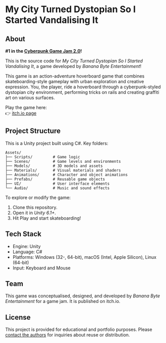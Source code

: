 # My City Turned Dystopian So I Started Vandalising It

## About

**#1 in the [Cyberpunk Game Jam 2.0](https://itch.io/jam/cyberpunk-game-jam-2)!**

This is the source code for *My City Turned Dystopian So I Started Vandalising It*, a game developed by *Banana Byte Entertainment*!

This game is an action-adventure hoverboard game that combines skateboarding-style gameplay with urban exploration and creative expression. You, the player, ride a hoverboard through a cyberpunk-styled dystopian city environment, performing tricks on rails and creating graffiti art on various surfaces.

Play the game here:  
👉 [itch.io page](https://banana-byte-entertainment.itch.io/my-city-turned-dystopian-so-i-started-vandalising-it)

## Project Structure

This is a Unity project built using C#. Key folders:

```text
Assets/
├── Scripts/         # Game logic
├── Scenes/          # Game levels and environments
├── Models/          # 3D models and assets
├── Materials/       # Visual materials and shaders
├── Animations/      # Character and object animations
├── Prefabs/         # Reusable game objects
├── UI/              # User interface elements
└── Audio/           # Music and sound effects
```

To explore or modify the game:

1. Clone this repository.
2. Open it in *Unity 6.1+*.
3. Hit Play and start skateboarding!

## Tech Stack

- Engine: Unity
- Language: C#
- Platforms: Windows (32-, 64-bit), macOS (Intel, Apple Silicon), Linux (64-bit)
- Input: Keyboard and Mouse

## Team

This game was conceptualised, designed, and developed by *Banana Byte Entertainment* for a game jam. It is published on itch.io.

## License

This project is provided for educational and portfolio purposes. Please [contact the authors](mailto:bananabyteentertainment@gmail.com) for inquiries about reuse or distribution.

<!--
*Experience the thrill of urban hoverboarding in this unique blend of extreme sports and creative expression!*
-->
